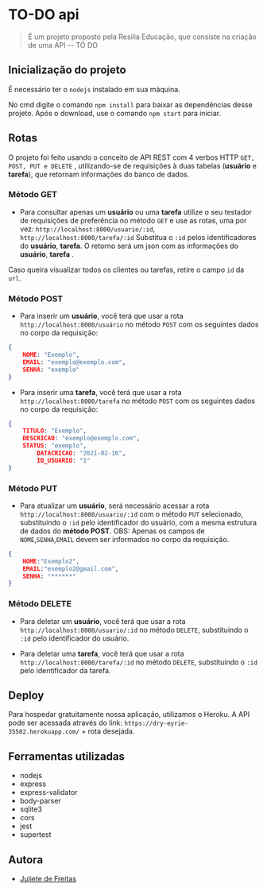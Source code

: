 # TO-DO api
> É um projeto proposto pela Resilia Educação, que consiste na criação de uma API -- TO DO

## Inicialização do projeto
É necessário ter o `nodejs` instalado em sua máquina.

No cmd digite o comando `npm install` para baixar as dependências desse projeto. Após o download, use o comando `npm start` para iniciar.


## Rotas
 O projeto foi feito usando o conceito de API REST com 4 verbos HTTP `GET, POST, PUT e DELETE` , utilizando-se de requisições à duas tabelas (**usuário** e **tarefa**), que retornam informações do banco de dados.

### Método GET
- Para consultar apenas um **usuário** ou uma **tarefa** utilize o seu testador de requisições de preferência no método `GET` e use as rotas, uma por vez:
`http://localhost:8000/usuario/:id`,
`http://localhost:8000/tarefa/:id` 
Substitua o `:id` pelos identificadores do **usuário**, **tarefa**.
O retorno será um json com as informações do **usuário**, **tarefa** .

Caso queira visualizar todos os clientes ou tarefas, retire o campo `id` da `url`.


### Método POST
- Para inserir um **usuário**, você terá que usar a rota `http://localhost:8000/usuário` no método `POST` com os seguintes dados no corpo da requisição:

```json
{
	NOME: "Exemplo",
	EMAIL: "exemplo@exemplo.com",
	SENHA: "exemplo"
}
```
- Para inserir uma **tarefa**, você terá que usar a rota `http://localhost:8000/tarefa` no método `POST` com os seguintes dados no corpo da requisição:

```json
{
	TITULO: "Exemplo",
	DESCRICAO: "exemplo@exemplo.com",
	STATUS: "exemplo",
        DATACRICAO: "2021-02-16",
        ID_USUARIO: "1" 
}
```
### Método PUT
- Para atualizar um **usuário**, será necessário acessar a rota `http://localhost:8000/usuario/:id` com o método `PUT` selecionado, substituindo o `:id` pelo identificador do usuário, com a mesma estrutura de dados do **método POST**. 
OBS: Apenas os campos de `NOME`,`SENHA`,`EMAIL` devem ser informados no corpo da requisição.

```json
{
	NOME:"Exemplo2",
	EMAIL:"exemplo2@gmail.com",
	SENHA: "******" 
}
```

### Método DELETE
- Para deletar um **usuário**, você terá que usar a rota `http://localhost:8000/usuario/:id` no método `DELETE`, substituindo o `:id` pelo identificador do usuário.

- Para deletar uma **tarefa**, você terá que usar a rota `http://localhost:8000/tarefa/:id` no método `DELETE`, substituindo o `:id` pelo identificador da tarefa.

## Deploy
Para hospedar gratuitamente nossa aplicação, utilizamos o Heroku. A API pode ser acessada através do link: `https://dry-eyrie-35502.herokuapp.com/` + rota desejada.

## Ferramentas utilizadas
- nodejs
- express
- express-validator
- body-parser
- sqlite3
- cors
- jest
- supertest

## Autora 
 - [Juliete de Freitas](https://www.linkedin.com/in/juliete-freitas/)